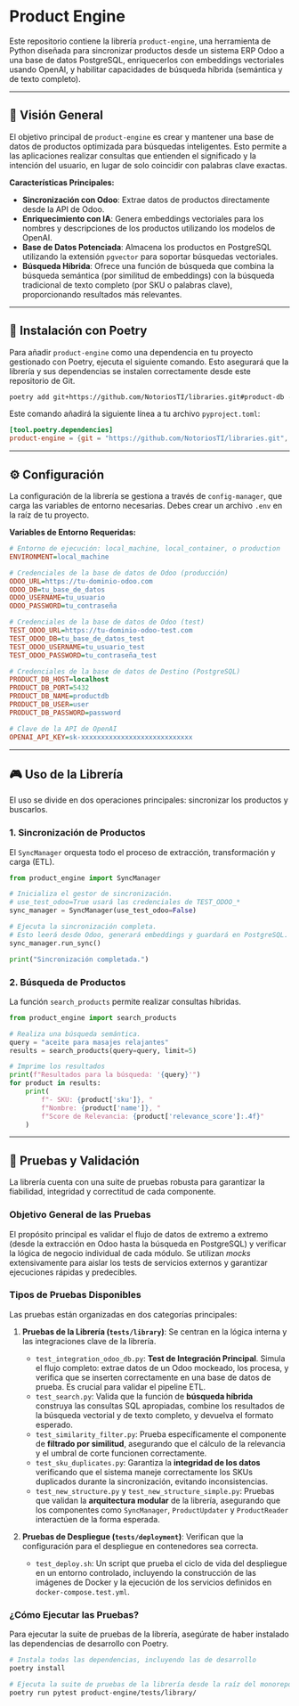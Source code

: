 # Product Engine

Este repositorio contiene la librería `product-engine`, una herramienta de Python diseñada para sincronizar productos desde un sistema ERP Odoo a una base de datos PostgreSQL, enriquecerlos con embeddings vectoriales usando OpenAI, y habilitar capacidades de búsqueda híbrida (semántica y de texto completo).

-----

## 🌟 Visión General

El objetivo principal de `product-engine` es crear y mantener una base de datos de productos optimizada para búsquedas inteligentes. Esto permite a las aplicaciones realizar consultas que entienden el significado y la intención del usuario, en lugar de solo coincidir con palabras clave exactas.

**Características Principales:**

  - **Sincronización con Odoo**: Extrae datos de productos directamente desde la API de Odoo.
  - **Enriquecimiento con IA**: Genera embeddings vectoriales para los nombres y descripciones de los productos utilizando los modelos de OpenAI.
  - **Base de Datos Potenciada**: Almacena los productos en PostgreSQL utilizando la extensión `pgvector` para soportar búsquedas vectoriales.
  - **Búsqueda Híbrida**: Ofrece una función de búsqueda que combina la búsqueda semántica (por similitud de embeddings) con la búsqueda tradicional de texto completo (por SKU o palabras clave), proporcionando resultados más relevantes.

-----

## 🚀 Instalación con Poetry

Para añadir `product-engine` como una dependencia en tu proyecto gestionado con Poetry, ejecuta el siguiente comando. Esto asegurará que la librería y sus dependencias se instalen correctamente desde este repositorio de Git.

```bash
poetry add git+https://github.com/NotoriosTI/libraries.git#product-db --subdirectory product-engine
```

Este comando añadirá la siguiente línea a tu archivo `pyproject.toml`:

```toml
[tool.poetry.dependencies]
product-engine = {git = "https://github.com/NotoriosTI/libraries.git", rev = "product-db", subdirectory = "product-engine"}
```

-----

## ⚙️ Configuración

La configuración de la librería se gestiona a través de `config-manager`, que carga las variables de entorno necesarias. Debes crear un archivo `.env` en la raíz de tu proyecto.

**Variables de Entorno Requeridas:**

```ini
# Entorno de ejecución: local_machine, local_container, o production
ENVIRONMENT=local_machine

# Credenciales de la base de datos de Odoo (producción)
ODOO_URL=https://tu-dominio-odoo.com
ODOO_DB=tu_base_de_datos
ODOO_USERNAME=tu_usuario
ODOO_PASSWORD=tu_contraseña

# Credenciales de la base de datos de Odoo (test)
TEST_ODOO_URL=https://tu-dominio-odoo-test.com
TEST_ODOO_DB=tu_base_de_datos_test
TEST_ODOO_USERNAME=tu_usuario_test
TEST_ODOO_PASSWORD=tu_contraseña_test

# Credenciales de la base de datos de Destino (PostgreSQL)
PRODUCT_DB_HOST=localhost
PRODUCT_DB_PORT=5432
PRODUCT_DB_NAME=productdb
PRODUCT_DB_USER=user
PRODUCT_DB_PASSWORD=password

# Clave de la API de OpenAI
OPENAI_API_KEY=sk-xxxxxxxxxxxxxxxxxxxxxxxxxxxx
```

-----

## 🎮 Uso de la Librería

El uso se divide en dos operaciones principales: sincronizar los productos y buscarlos.

### 1\. Sincronización de Productos

El `SyncManager` orquesta todo el proceso de extracción, transformación y carga (ETL).

```python
from product_engine import SyncManager

# Inicializa el gestor de sincronización.
# use_test_odoo=True usará las credenciales de TEST_ODOO_*
sync_manager = SyncManager(use_test_odoo=False)

# Ejecuta la sincronización completa.
# Esto leerá desde Odoo, generará embeddings y guardará en PostgreSQL.
sync_manager.run_sync()

print("Sincronización completada.")
```

### 2\. Búsqueda de Productos

La función `search_products` permite realizar consultas híbridas.

```python
from product_engine import search_products

# Realiza una búsqueda semántica.
query = "aceite para masajes relajantes"
results = search_products(query=query, limit=5)

# Imprime los resultados
print(f"Resultados para la búsqueda: '{query}'")
for product in results:
    print(
        f"- SKU: {product['sku']}, "
        f"Nombre: {product['name']}, "
        f"Score de Relevancia: {product['relevance_score']:.4f}"
    )
```

-----

## 🧪 Pruebas y Validación

La librería cuenta con una suite de pruebas robusta para garantizar la fiabilidad, integridad y correctitud de cada componente.

### Objetivo General de las Pruebas

El propósito principal es validar el flujo de datos de extremo a extremo (desde la extracción en Odoo hasta la búsqueda en PostgreSQL) y verificar la lógica de negocio individual de cada módulo. Se utilizan *mocks* extensivamente para aislar los tests de servicios externos y garantizar ejecuciones rápidas y predecibles.

### Tipos de Pruebas Disponibles

Las pruebas están organizadas en dos categorías principales:

1.  **Pruebas de la Librería (`tests/library`)**: Se centran en la lógica interna y las integraciones clave de la librería.

      - `test_integration_odoo_db.py`: **Test de Integración Principal**. Simula el flujo completo: extrae datos de un Odoo mockeado, los procesa, y verifica que se inserten correctamente en una base de datos de prueba. Es crucial para validar el pipeline ETL.
      - `test_search.py`: Valida que la función de **búsqueda híbrida** construya las consultas SQL apropiadas, combine los resultados de la búsqueda vectorial y de texto completo, y devuelva el formato esperado.
      - `test_similarity_filter.py`: Prueba específicamente el componente de **filtrado por similitud**, asegurando que el cálculo de la relevancia y el umbral de corte funcionen correctamente.
      - `test_sku_duplicates.py`: Garantiza la **integridad de los datos** verificando que el sistema maneje correctamente los SKUs duplicados durante la sincronización, evitando inconsistencias.
      - `test_new_structure.py` y `test_new_structure_simple.py`: Pruebas que validan la **arquitectura modular** de la librería, asegurando que los componentes como `SyncManager`, `ProductUpdater` y `ProductReader` interactúen de la forma esperada.

2.  **Pruebas de Despliegue (`tests/deployment`)**: Verifican que la configuración para el despliegue en contenedores sea correcta.

      - `test_deploy.sh`: Un script que prueba el ciclo de vida del despliegue en un entorno controlado, incluyendo la construcción de las imágenes de Docker y la ejecución de los servicios definidos en `docker-compose.test.yml`.

### ¿Cómo Ejecutar las Pruebas?

Para ejecutar la suite de pruebas de la librería, asegúrate de haber instalado las dependencias de desarrollo con Poetry.

```bash
# Instala todas las dependencias, incluyendo las de desarrollo
poetry install

# Ejecuta la suite de pruebas de la librería desde la raíz del monorepo
poetry run pytest product-engine/tests/library/
```
